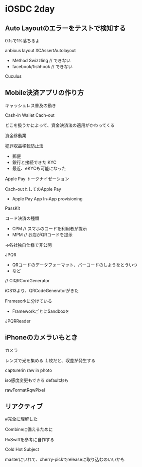 # iOSDC 2day

## Auto Layoutのエラーをテストで検知する

0.1sで1%落ちるよ

anbious layout
XCAssertAutolayout

- Method Swizzling  // できない
- facebook/fishhook // できない

Cuculus




## Mobile決済アプリの作り方

キャッシュレス普及の動き

Cash-in Wallet Cach-out

どこを扱うかによって、資金決済法の適用がかわってくる

資金移動業

犯罪収益移転防止法
- 郵便
- 銀行と接続できた KYC
- 最近、eKYCも可能になった

Apple Pay
トークナイゼーション

Cach-outとしてのApple Pay
- Apple Pay App In-App provisioning

PassKit

コード決済の種類
- CPM // スマホのコードを利用者が提示
- MPM // お店がQRコードを提示

→各社独自仕様で非公開

JPQR
- QRコードのデータフォーマット、バーコードのしようをとういつ
- など

// CIQRCordGenerator

iOS13より、QRCodeGeneratorがきた


Framesorkに分けている
- FrameworkごとにSandboxを

JPQRReader



## iPhoneのカメラいもとき

カメラ

レンズで光を集める
１枚だと、収差が発生する

capturerin raw in photo

iso感度変更もできる
defaultおも

rawFormatRqwPixel

## リアクティブ

#完全に理解した

Combineに備えるために


RxSwiftを参考に自作する

Cold
Hot
Subject

masterにいれて、cherry-pickでreleaseに取り込むのいいかも































